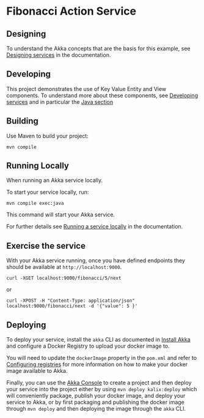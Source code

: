 # Fibonacci Action Service

## Designing

To understand the Akka concepts that are the basis for this example, see [Designing services](https://docs.kalix.io/java/development-process.html) in the documentation.

## Developing

This project demonstrates the use of Key Value Entity and View components.
To understand more about these components, see [Developing services](https://docs.kalix.io/services/)
and in particular the [Java section](https://docs.kalix.io/java/)

## Building

Use Maven to build your project:

```shell
mvn compile
```

## Running Locally

When running an Akka service locally.

To start your service locally, run:

```shell
mvn compile exec:java
```

This command will start your Akka service.

For further details see [Running a service locally](https://docs.kalix.io/developing/running-service-locally.html) in the documentation.

## Exercise the service

With your Akka service running, once you have defined endpoints they should be available at `http://localhost:9000`.

```shell
curl -XGET localhost:9000/fibonacci/5/next
```

or

```shell
curl -XPOST -H "Content-Type: application/json" localhost:9000/fibonacci/next -d '{"value": 5 }'
```

## Deploying

To deploy your service, install the `akka` CLI as documented in
[Install Akka](https://docs.kalix.io/kalix/install-kalix.html)
and configure a Docker Registry to upload your docker image to.

You will need to update the `dockerImage` property in the `pom.xml` and refer to
[Configuring registries](https://docs.kalix.io/projects/container-registries.html)
for more information on how to make your docker image available to Akka.

Finally, you can use the [Akka Console](https://console.kalix.io)
to create a project and then deploy your service into the project either by using `mvn deploy kalix:deploy` which
will conveniently package, publish your docker image, and deploy your service to Akka, or by first packaging and
publishing the docker image through `mvn deploy` and then deploying the image
through the `akka` CLI.
